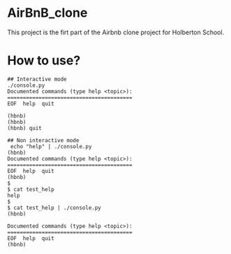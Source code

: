 # AirBnB_clone
This project is the firt part of the Airbnb clone project for Holberton School.

# How to use?

```
## Interactive mode
./console.py
Documented commands (type help <topic>):
========================================
EOF  help  quit

(hbnb)
(hbnb)
(hbnb) quit

## Non interactive mode
 echo "help" | ./console.py
(hbnb)
Documented commands (type help <topic>):
========================================
EOF  help  quit
(hbnb)
$
$ cat test_help
help
$
$ cat test_help | ./console.py
(hbnb)

Documented commands (type help <topic>):
========================================
EOF  help  quit
(hbnb)
```
